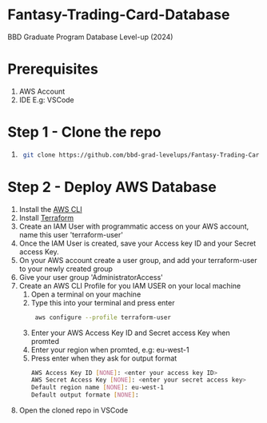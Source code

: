 # Fantasy-Trading-Card-Database
BBD Graduate Program Database Level-up (2024)

# Prerequisites
1. AWS Account
2. IDE E.g: VSCode

# Step 1 - Clone the repo
1. ```sh
    git clone https://github.com/bbd-grad-levelups/Fantasy-Trading-Card-Database.git
   ```

# Step 2 - Deploy AWS Database
1. Install the [AWS CLI](http://www.howtogeek.com)
2. Install [Terraform](https://developer.hashicorp.com/terraform/install)
3. Create an IAM User with programmatic access on your AWS account, name this user 'terraform-user'
4. Once the IAM User is created, save your Access key ID and your Secret access Key.
5. On your AWS account create a user group, and add your terraform-user to your newly created group
6. Give your user group 'AdministratorAccess'
7. Create an AWS CLI Profile for you IAM USER on your local machine
    1. Open a terminal on your machine
    2. Type this into your terminal and press enter
       ```sh
        aws configure --profile terraform-user
       ```
    3. Enter your AWS Access Key ID and Secret access Key when promted
    4. Enter your region when promted, e.g: eu-west-1
    5. Press enter when they ask for output format
        ```sh
        AWS Access Key ID [NONE]: <enter your access key ID>
        AWS Secret Access Key [NONE]: <enter your secret access key>
        Default region name [NONE]: eu-west-1
        Default output formate [NONE]: 
       ```
8. Open the cloned repo in VSCode


